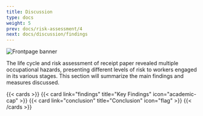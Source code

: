 ```yaml
---
title: Discussion
type: docs
weight: 5
prev: docs/risk-assessment/4
next: docs/discussion/findings
---
```


![Frontpage banner](cachier_6000x2000.png "Image Courtesy of Simon Kadula on Freepik")

The life cycle and risk assessment of receipt paper revealed multiple occupational hazards, presenting different levels of risk to workers engaged in its various stages. 
This section will summarize the main findings and measures discussed.

{{< cards >}}
  {{< card link="findings" title="Key Findings" icon="academic-cap" >}}
  {{< card link="conclusion" title="Conclusion" icon="flag" >}}
{{< /cards >}}